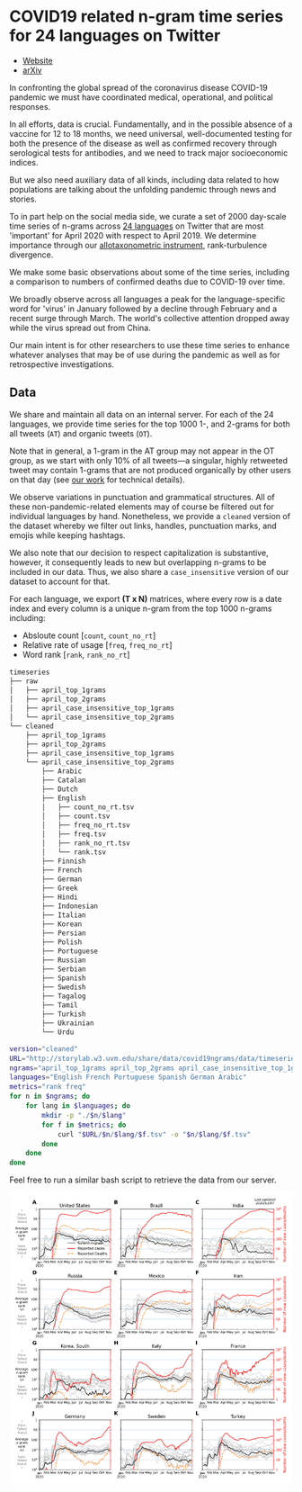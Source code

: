 # COVID19 related n-gram time series for 24 languages on Twitter

- [Website](http://compstorylab.org/covid19ngrams/) 
- [arXiv](https://arxiv.org/abs/2003.12614)

In confronting the global spread of the coronavirus disease COVID-19 pandemic 
we must have coordinated medical, operational, and political responses.

In all efforts, data is crucial. 
Fundamentally, and in the possible absence of a vaccine for 12 to 18 months, 
we need universal, well-documented testing for both the presence of the disease 
as well as confirmed recovery through serological tests for antibodies, 
and we need to track major socioeconomic indices.

But we also need auxiliary data of all kinds, 
including data related to how populations are talking about 
the unfolding pandemic through news and stories.

To in part help on the social media side, we curate a set of 2000 day-scale 
time series of n-grams across [24 languages](languages.csv) 
on Twitter that are most 'important' 
for April 2020 with respect to April 2019. 
We determine importance through our 
[allotaxonometric instrument](https://arxiv.org/abs/2002.09770), 
rank-turbulence divergence.

We make some basic observations about some of the time series, 
including a comparison to numbers of confirmed deaths due to COVID-19 over time.

We broadly observe across all languages a peak for the language-specific word for 'virus' 
in January followed by a decline through February and a recent surge through March. 
The world's collective attention dropped away while the virus spread out from China.

Our main intent is for other researchers to use these time series 
to enhance whatever analyses that may be of use during the pandemic 
as well as for retrospective investigations.

## Data 

We share and maintain all data on an internal server. 
For each of the 24 languages, 
we provide time series for the top 1000 1-, and 2-grams for both all tweets (`AT`)
and organic tweets (`OT`). 
 
Note that in general, a 1-gram in the AT group may not appear in the OT group, 
as we start with only 10% of all tweets—a singular, highly retweeted tweet may contain 1-grams 
that are not produced organically by other users on that day 
(see [our work](https://arxiv.org/abs/2007.12988) for technical details).

We observe variations in punctuation and grammatical structures.
All of these non-pandemic-related elements may of course be filtered out
for individual languages by hand.
Nonetheless, we provide a `cleaned` version of the dataset whereby we filter out links, handles, punctuation marks, and emojis while keeping hashtags. 

We also note that our decision to respect capitalization is substantive, 
however, it consequently leads to new but overlapping n-grams 
to be included in our data.
Thus, we also share a `case_insensitive` version of our dataset 
to account for that. 

For each language, 
we export **(T x N)** matrices,
where every row is a date index and every column is a unique n-gram
from the top 1000 n-grams including:

- Absloute count [`count`, `count_no_rt`]
- Relative rate of usage [`freq`, `freq_no_rt`]
- Word rank [`rank`, `rank_no_rt`]


```
timeseries
├── raw
│   ├── april_top_1grams
│   ├── april_top_2grams
│   ├── april_case_insensitive_top_1grams
│   └── april_case_insensitive_top_2grams
└── cleaned
    ├── april_top_1grams
    ├── april_top_2grams
    ├── april_case_insensitive_top_1grams
    └── april_case_insensitive_top_2grams
        ├── Arabic
        ├── Catalan
        ├── Dutch
        ├── English
        │   ├── count_no_rt.tsv
        │   ├── count.tsv
        │   ├── freq_no_rt.tsv
        │   ├── freq.tsv
        │   ├── rank_no_rt.tsv
        │   └── rank.tsv
        ├── Finnish
        ├── French
        ├── German
        ├── Greek
        ├── Hindi
        ├── Indonesian
        ├── Italian
        ├── Korean
        ├── Persian
        ├── Polish
        ├── Portuguese
        ├── Russian
        ├── Serbian
        ├── Spanish
        ├── Swedish
        ├── Tagalog
        ├── Tamil
        ├── Turkish
        ├── Ukrainian
        └── Urdu
```

```bash
version="cleaned"
URL="http://storylab.w3.uvm.edu/share/data/covid19ngrams/data/timeseries/$version"
ngrams="april_top_1grams april_top_2grams april_case_insensitive_top_1grams april_case_insensitive_top_2grams"
languages="English French Portuguese Spanish German Arabic"
metrics="rank freq"
for n in $ngrams; do
    for lang in $languages; do
        mkdir -p "./$n/$lang"
        for f in $metrics; do
            curl "$URL/$n/$lang/$f.tsv" -o "$n/$lang/$f.tsv"
        done
    done
done
```
Feel free to run a similar bash script to retrieve the data from our server.

![coronagrams_cases](plots/coronagrams_cases.png)
